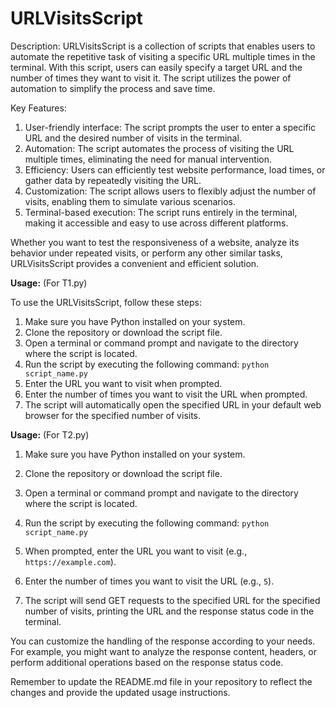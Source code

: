# URLVisitsScript

Description:
URLVisitsScript is a collection of scripts that enables users to automate the repetitive task of visiting a specific URL multiple times in the terminal. With this script, users can easily specify a target URL and the number of times they want to visit it. The script utilizes the power of automation to simplify the process and save time.

Key Features:
1. User-friendly interface: The script prompts the user to enter a specific URL and the desired number of visits in the terminal.
2. Automation: The script automates the process of visiting the URL multiple times, eliminating the need for manual intervention.
3. Efficiency: Users can efficiently test website performance, load times, or gather data by repeatedly visiting the URL.
4. Customization: The script allows users to flexibly adjust the number of visits, enabling them to simulate various scenarios.
5. Terminal-based execution: The script runs entirely in the terminal, making it accessible and easy to use across different platforms.

Whether you want to test the responsiveness of a website, analyze its behavior under repeated visits, or perform any other similar tasks, URLVisitsScript provides a convenient and efficient solution.

   **Usage:** (For T1.py)

   To use the URLVisitsScript, follow these steps:

   1. Make sure you have Python installed on your system.
   2. Clone the repository or download the script file.
   3. Open a terminal or command prompt and navigate to the directory where the script is located.
   4. Run the script by executing the following command: `python script_name.py`
   5. Enter the URL you want to visit when prompted.
   6. Enter the number of times you want to visit the URL when prompted.
   7. The script will automatically open the specified URL in your default web browser for the specified number of visits.


**Usage:** (For T2.py)

1. Make sure you have Python installed on your system.

2. Clone the repository or download the script file.

3. Open a terminal or command prompt and navigate to the directory where the script is located.

4. Run the script by executing the following command: `python script_name.py`

5. When prompted, enter the URL you want to visit (e.g., `https://example.com`).

6. Enter the number of times you want to visit the URL (e.g., `5`).

7. The script will send GET requests to the specified URL for the specified number of visits, printing the URL and the response status code in the terminal.

You can customize the handling of the response according to your needs. For example, you might want to analyze the response content, headers, or perform additional operations based on the response status code.

Remember to update the README.md file in your repository to reflect the changes and provide the updated usage instructions.

